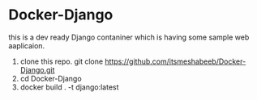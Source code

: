 # Docker-Django

this is a dev ready Django contaniner which is having some sample web aaplicaion.


1. clone this repo.
    git clone https://github.com/itsmeshabeeb/Docker-Django.git
2. cd Docker-Django
3. docker build . -t django:latest

